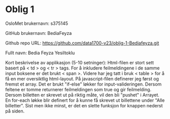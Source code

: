 Oblig 1
=======
OsloMet brukernavn: s375145

GitHub brukernavn: BediaFeyza

Github repo URL: https://github.com/data1700-v23/oblig-1-Bediafeyza.git

Fullt navn: Bedia Feyza Yesiltoklu

Kort beskrivelse av applikasjon (5-10 setninger):
Html-filen er stort sett basert på < td > og < tr > tags. For å inkludere feilmeldingene i de samme input boksene er det brukt < span >. Videre har 
jeg tatt i bruk < table > for å få en mer oversiktlig html-layout.
På javascript-filen definerer jeg først og fremst et array. Det er brukt "if-else" løkker for input-valideringen. Dersom
feltene er tomme returnerer feilmeldingen som true og gir feilmelding. Dersom billetten er skrevet ut på riktig måte, vil den bli "pushet" i Arrayet.  
En for-each løkke blir definert for å kunne få skrevet ut billettene under "Alle billetter".
Sist men ikke minst, er det en slette funksjon for knappen nederst på siden. 

